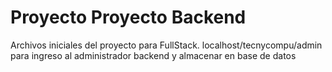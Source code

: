 # Proyecto Proyecto Backend

Archivos iniciales del proyecto para  FullStack.
localhost/tecnycompu/admin
para ingreso al administrador backend y almacenar en base de datos

